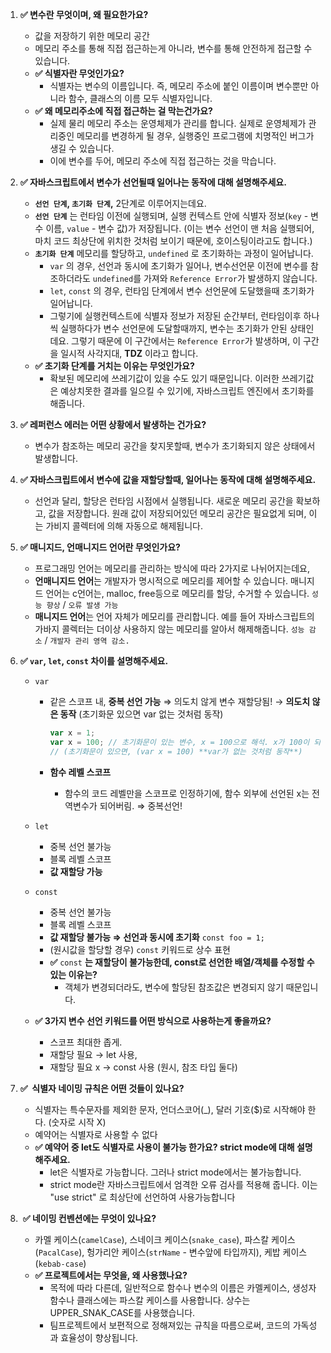 1. **✅ 변수란 무엇이며, 왜 필요한가요?**   
    - 값을 저장하기 위한 메모리 공간
    - 메모리 주소를 통해 직접 접근하는게 아니라, 변수를 통해 안전하게 접근할 수 있습니다.
    - **✅ 식별자란 무엇인가요?**
        - 식별자는 변수의 이름입니다. 즉, 메모리 주소에 붙인 이름이며
        변수뿐만 아니라 함수, 클래스의 이름 모두 식별자입니다.
    - **✅ 왜 메모리주소에 직접 접근하는 걸 막는건가요?**
        - 실제 물리 메모리 주소는 운영체제가 관리를 합니다. 실제로 운영체제가 관리중인 메모리를 변경하게 될 경우, 실행중인 프로그램에 치명적인 버그가 생길 수 있습니다.
        - 이에 변수를 두어, 메모리 주소에 직접 접근하는 것을 막습니다.

2. **✅ 자바스크립트에서 변수가 선언될때 일어나는 동작에 대해 설명해주세요.**  
    - **`선언 단계`, `초기화 단계`,** 2단계로 이루어지는데요.
    - **`선언 단계`** 는 런타임 이전에 실행되며, 실행 컨텍스트 안에 식별자 정보(`key` - 변수 이름, `value` - 변수 값)가 저장됩니다. (이는 변수 선언이 맨 처음 실행되어, 마치 코드 최상단에 위치한 것처럼 보이기 때문에, 호이스팅이라고도 합니다.)
    - **`초기화 단계`** 메모리를 할당하고, `undefined` 로 초기화하는 과정이 일어납니다. 
        - `var` 의 경우, 선언과 동시에 초기화가 일어나, 변수선언문 이전에 변수를 참조하더라도 `undefined`를 가져와 `Reference Error`가 발생하지 않습니다.
        - `let`, `const` 의 경우, 런타임 단계에서 변수 선언문에 도달했을때 초기화가 일어납니다.
        - 그렇기에 실행컨텍스트에 식별자 정보가 저장된 순간부터, 런타임이후 하나씩 실행하다가 변수 선언문에 도달할때까지, 변수는 초기화가 안된 상태인데요. 그렇기 때문에 이 구간에서는 `Reference Error`가 발생하며, 이 구간을 일시적 사각지대, **TDZ** 이라고 합니다.
    - **✅ 초기화 단계를 거치는 이유는 무엇인가요?** 
        - 확보된 메모리에 쓰레기값이 있을 수도 있기 때문입니다. 이러한 쓰레기값은 예상치못한 결과를 일으킬 수 있기에, 자바스크립트 엔진에서 초기화를 해줍니다.

3. **✅ 레퍼런스 에러는 어떤 상황에서 발생하는 건가요?**
    - 변수가 참조하는 메모리 공간을 찾지못할때, 변수가 초기화되지 않은 상태에서 발생합니다.
    
4. **✅ 자바스크립트에서 변수에 값을 재할당할때, 일어나는 동작에 대해 설명해주세요.**  
    - 선언과 달리, 할당은 런타임 시점에서 실행됩니다. 새로운 메모리 공간을 확보하고, 값을 저장합니다. 원래 값이 저장되어있던 메모리 공간은 필요없게 되며, 이는 가비지 콜렉터에 의해 자동으로 해제됩니다.
5. **✅ 매니지드, 언매니지드 언어란 무엇인가요?**
    - 프로그래밍 언어는 메모리를 관리하는 방식에 따라 2가지로 나뉘어지는데요,
    - **언매니지드 언어**는 개발자가 명시적으로 메모리를 제어할 수 있습니다. 매니지드 언어는 c언어는, malloc, free등으로 메모리를 할당, 수거할 수 있습니다. `성능 향상` / `오류 발생 가능`
    - **매니지드 언어**는 언어 자체가 메모리를 관리합니다. 예를 들어 자바스크립트의 가바지 콜렉터는 더이상 사용하지 않는 메모리를 알아서 해제해줍니다. `성능 감소` / `개발자 관리 영역 감소.`
6. **✅ `var`, `let`, `const` 차이를 설명해주세요.** 
    - `var`
        - 같은 스코프 내, **중복 선언 가능** ⇒ 의도치 않게 변수 재할당됨! → **의도치 않은 동작**
        (초기화문 있으면 var 없는 것처럼 동작)
            
            ```jsx
            var x = 1;
            var x = 100; // 초기화문이 있는 변수, x = 100으로 해석. x가 100이 되버림
            // (초기화문이 있으면, (var x = 100) **var가 없는 것처럼 동작**)
            ```
            
        - **함수 레벨 스코프**
            - 함수의 코드 레벨만을 스코프로 인정하기에, 함수 외부에 선언된 x는 전역변수가 되어버림. ⇒ 중복선언!
    - `let`
        - 중복 선언 불가능
        - 블록 레벨 스코프
        - **값 재할당 가능**
    - `const`
        - 중복 선언 불가능
        - 블록 레벨 스코프
        - **값 재할당 불가능 ⇒ 선언과 동시에 초기화** `const foo = 1;`
        - (원시값을 할당할 경우) `const` 키워드로 상수 표현
        - **✅** `const` **는 재할당이 불가능한데, const로 선언한 배열/객체를 수정할 수 있는 이유는?**
            - 객체가 변경되더라도, 변수에 할당된 참조값은 변경되지 않기 때문입니다.
    
    - **✅ 3가지 변수 선언 키워드를 어떤 방식으로 사용하는게 좋을까요?**
        - 스코프 최대한 좁게.
        - 재할당 필요 → let 사용,
        - 재할당 필요 x → const 사용 (원시, 참조 타입 둘다)

1. **✅  식별자 네이밍 규칙은 어떤 것들이 있나요?**
    - 식별자는 특수문자를 제외한 문자, 언더스코어(_), 달러 기호($)로 시작해야 한다. (숫자로 시작 X)
    - 예약어는 식별자로 사용할 수 없다
    - **✅ 예약어 중 let도 식별자로 사용이 불가능 한가요? strict mode에 대해 설명해주세요.**
        - let은 식별자로 가능합니다. 그러나 strict mode에서는 불가능합니다.
        - strict mode란 자바스크립트에서 엄격한 오류 검사를 적용해 줍니다. 이는 "use strict" 로 최상단에 선언하여 사용가능합니다
2.  **✅ 네이밍 컨벤션에는 무엇이 있나요?**  
    - 카멜 케이스(`camelCase`), 스네이크 케이스(`snake_case`), 파스칼 케이스(`PacalCase`), 헝가리안 케이스(`strName` - 변수앞에 타입까지), 케밥 케이스(`kebab-case`)
    - **✅ 프로젝트에서는 무엇을, 왜 사용했나요?**
        - 목적에 따라 다른데, 일반적으로 함수나 변수의 이름은 카멜케이스, 생성자 함수나 클래스에는 파스칼 케이스를 사용합니다. 상수는 UPPER_SNAK_CASE를 사용했습니다.
        - 팀프로젝트에서 보편적으로 정해져있는 규칙을 따름으로써, 코드의 가독성과 효율성이 향상됩니다.
